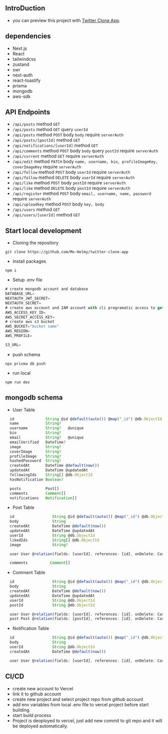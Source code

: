 ## IntroDuction

- you can preview this project with [Twitter Clone App](https://twitter-clone-app-tau.vercel.app/).

## dependencies

- Next.js
- React
- tailwindcss
- zustand
- swr
- next-auth
- react-toastify
- prisma
- mongodb
- aws-sdk

## API Endpoints

- `/api/posts` method `GET`
- `/api/posts` method `GET` query `userId`
- `/api/posts` method `POST` body `body` require `serverAuth`
- `/api/posts/[postId]` method `GET`
- `/api/notifications/[userId]` method `GET`
- `/api/comments` method `POST` body `body` query `postId` require `serverAuth`
- `/api/current` method `GET` require `serverAuth`
- `/api/edit` method `PATCH` body `name, username, bio, profileImageKey, coverImageKey` require `serverAuth`
- `/api/follow` method `POST` body `userId` require `serverAuth`
- `/api/follow` method `DELETE` body `userId` require `serverAuth`
- `/api/like` method `POST` body `postId` require `serverAuth`
- `/api/like` method `DELETE` body `postId` require `serverAuth`
- `/api/register` method `POST` body `email, username, name, password` require `serverAuth`
- `/api/uploadkey` method `POST` body `key, body`
- `/api/users` method `GET`
- `/api/users/[userId]` method `GET`

## Start local development

- Cloning the repository

```shell
git clone https://github.com/Mo-Helmy/twitter-clone-app
```

- Install packages

```shell
npm i
```

- Setup .env file

```js
# create mongodb account and database
DATABASE_URL=
NEXTAUTH_JWT_SECRET=
NEXTAUTH_SECRET=
# create aws account and IAM account with cli programatic access to get access key_id and secret_key
AWS_ACCESS_KEY_ID=
AWS_SECRET_ACCESS_KEY=
# create aws s3 bucket
AWS_BUCKET="bucket name"
AWS_REGION=
AWS_PROFILE=

S3_URL=
```

- push schema

```shell
npx prisma db push
```

- run local

```shell
npm run dev
```

## mongodb schema

- User Table

```js
  id              String @id @default(auto()) @map("_id") @db.ObjectId
  name            String?
  username        String?   @unique
  bio             String?
  email           String?   @unique
  emailVerified   DateTime?
  image           String?
  coverImage      String?
  profileImage    String?
  hashedPassword  String?
  createdAt       DateTime @default(now())
  updatedAt       DateTime @updatedAt
  followingIds    String[] @db.ObjectId
  hasNotification Boolean?

  posts           Post[]
  comments        Comment[]
  notifications   Notification[]
```

- Post Table

```js
  id                 String @id @default(auto()) @map("_id") @db.ObjectId
  body               String
  createdAt          DateTime @default(now())
  updatedAt          DateTime @updatedAt
  userId             String @db.ObjectId
  likedIds           String[] @db.ObjectId
  image              String?

  user User @relation(fields: [userId], references: [id], onDelete: Cascade)

  comments          Comment[]
```

- Comment Table

```js
  id                 String @id @default(auto()) @map("_id") @db.ObjectId
  body               String
  createdAt          DateTime @default(now())
  updatedAt          DateTime @updatedAt
  userId             String @db.ObjectId
  postId             String @db.ObjectId

  user User @relation(fields: [userId], references: [id], onDelete: Cascade)
  post Post @relation(fields: [postId], references: [id], onDelete: Cascade)
```

- Notification Table

```js
  id                 String @id @default(auto()) @map("_id") @db.ObjectId
  body               String
  userId             String @db.ObjectId
  createdAt          DateTime @default(now())

  user User @relation(fields: [userId], references: [id], onDelete: Cascade)
```

## CI/CD

- create new account to Vercel
- link it to github account
- create new project and select project repo from github account
- add env variables from local .env file to vercel project before start building.
- start build process
- Project is deoployed to vercel, just add new commit to git repo and it will be deployed automatically.
